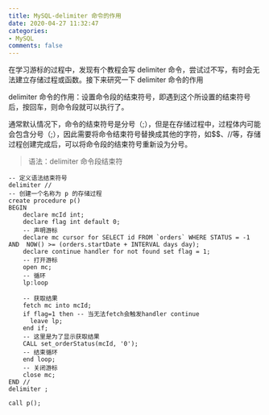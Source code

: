 ```yaml
---
title: MySQL-delimiter 命令的作用
date: 2020-04-27 11:32:47
categories:
- MySQL
comments: false
---
```


在学习游标的过程中，发现有个教程会写 delimiter 命令，尝试过不写，有时会无法建立存储过程或函数。接下来研究一下 delimiter 命令的作用

<!-- more -->

delimiter 命令的作用：设置命令段的结束符号，即遇到这个所设置的结束符号后，按回车，则命令段就可以执行了。

通常默认情况下，命令的结束符号是分号（;），但是在存储过程中，过程体内可能会包含分号（;），因此需要将命令结束符号替换成其他的字符，如$$、//等，存储过程创建完成后，可以将命令段的结束符号重新设为分号。

> 语法：delimiter 命令段结束符



```mysql
-- 定义语法结束符号
delimiter //
-- 创建一个名称为 p 的存储过程
create procedure p()
BEGIN
	declare mcId int;
	declare flag int default 0;
	-- 声明游标
	declare mc cursor for SELECT id FROM `orders` WHERE STATUS = -1 AND  NOW() >= (orders.startDate + INTERVAL days day);
	declare continue handler for not found set flag = 1;
	-- 打开游标
	open mc;
	-- 循环
	lp:loop 
	
	-- 获取结果
	fetch mc into mcId;
	if flag=1 then -- 当无法fetch会触发handler continue
	  leave lp;
	end if;
	-- 这里是为了显示获取结果
	CALL set_orderStatus(mcId, '0');
	-- 结束循环
	end loop;
	-- 关闭游标
	close mc;
END //
delimiter ;

call p();
```

